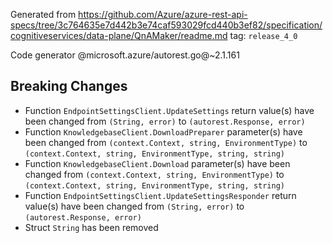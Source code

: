 Generated from https://github.com/Azure/azure-rest-api-specs/tree/3c764635e7d442b3e74caf593029fcd440b3ef82/specification/cognitiveservices/data-plane/QnAMaker/readme.md tag: `release_4_0`

Code generator @microsoft.azure/autorest.go@~2.1.161

## Breaking Changes

- Function `EndpointSettingsClient.UpdateSettings` return value(s) have been changed from `(String, error)` to `(autorest.Response, error)`
- Function `KnowledgebaseClient.DownloadPreparer` parameter(s) have been changed from `(context.Context, string, EnvironmentType)` to `(context.Context, string, EnvironmentType, string, string)`
- Function `KnowledgebaseClient.Download` parameter(s) have been changed from `(context.Context, string, EnvironmentType)` to `(context.Context, string, EnvironmentType, string, string)`
- Function `EndpointSettingsClient.UpdateSettingsResponder` return value(s) have been changed from `(String, error)` to `(autorest.Response, error)`
- Struct `String` has been removed
